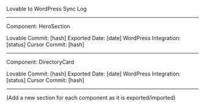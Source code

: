 Lovable to WordPress Sync Log

---
Component: HeroSection

Lovable Commit: [hash]
Exported Date: [date]
WordPress Integration: [status]
Cursor Commit: [hash]

---
Component: DirectoryCard

Lovable Commit: [hash]
Exported Date: [date]
WordPress Integration: [status]
Cursor Commit: [hash]

---
(Add a new section for each component as it is exported/imported) 